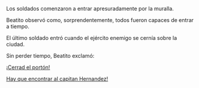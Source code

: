 Los soldados comenzaron a entrar apresuradamente por la muralla.

Beatito observó como, sorprendentemente, todos fueron capaces de 
entrar a tiempo.

El último soldado entró cuando el ejército enemigo se cernía 
sobre la ciudad.

Sin perder tiempo, Beatito exclamó:

[¡Cerrad el portón!](cerrad/cerrad.md)

[Hay que encontrar al capitan Hernandez!](../../../)
